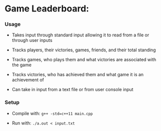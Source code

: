 # Game Leaderboard:

### Usage
 * Takes input through standard input allowing it to read from a file or through user inputs

 * Tracks players, their victories, games, friends, and their total standing

 * Tracks games, who plays them and what victories are associated with the game

 * Tracks victories, who has achieved them and what game it is an achievement of

 * Can take in input from a text file or from user console input
### Setup
- Compile with: `g++ -std=c++11 main.cpp`

- Run with: `./a.out < input.txt`


  
